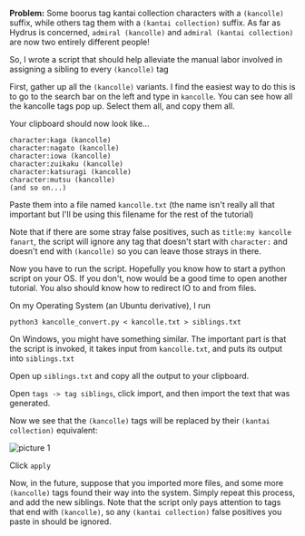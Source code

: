 **Problem:** Some boorus tag kantai collection characters with a `(kancolle)`
suffix, while others tag them with a `(kantai collection)` suffix. As far as
Hydrus is concerned, `admiral (kancolle)` and `admiral (kantai collection)` are
now two entirely different people!

So, I wrote a script that should help alleviate the manual labor involved in
assigning a sibling to every `(kancolle)` tag

First, gather up all the `(kancolle)` variants. I find the easiest way to do
this is to go to the search bar on the left and type in `kancolle`. You can see
how all the kancolle tags pop up. Select them all, and copy them all.

Your clipboard should now look like...

```
character:kaga (kancolle)
character:nagato (kancolle)
character:iowa (kancolle)
character:zuikaku (kancolle)
character:katsuragi (kancolle)
character:mutsu (kancolle)
(and so on...)
```

Paste them into a file named `kancolle.txt` (the name isn't really all that
important but I'll be using this filename for the rest of the tutorial)

Note that if there are some stray false positives, such as `title:my kancolle
fanart`, the script will ignore any tag that doesn't start with `character:` and
doesn't end with `(kancolle)` so you can leave those strays in there.

Now you have to run the script. Hopefully you know how to start a python script
on your OS. If you don't, now would be a good time to open another tutorial. You
also should know how to redirect IO to and from files.

On my Operating System (an Ubuntu derivative), I run

```
python3 kancolle_convert.py < kancolle.txt > siblings.txt
```

On Windows, you might have something similar. The important part is that the
script is invoked, it takes input from `kancolle.txt`, and puts its output into
`siblings.txt`

Open up `siblings.txt` and copy all the output to your clipboard.

Open `tags -> tag siblings`, click import, and then import the text that was
generated.

Now we see that the `(kancolle)` tags will be replaced by their `(kantai
collection)` equivalent:

![picture
1](images/87fbdd30bb8f357e2ac53ca39ca67e54fbf06c6fb0f49ac71ea3dd54489a112d.png)

Click `apply`

Now, in the future, suppose that you imported more files, and some more
`(kancolle)` tags found their way into the system. Simply repeat this process,
and add the new siblings. Note that the script only pays attention to tags that
end with `(kancolle)`, so any `(kantai collection)` false positives you paste in
should be ignored.
